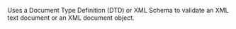 Uses a Document Type Definition (DTD) or XML Schema to validate an XML text document or an XML document object.